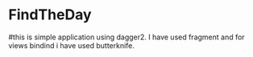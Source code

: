 # FindTheDay
#this is simple application using dagger2. I have used fragment and for views bindind i have used butterknife.
